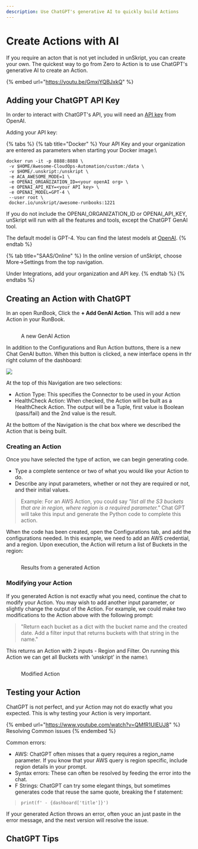 ```yaml
---
description: Use ChatGPT's generative AI to quickly build Actions
---
```


# Create Actions with AI

If you require an acton that is not yet included in unSkript, you can create your own.  The quickest way to go from Zero to Action is to use ChatGPT's generative AI to create an Action.

{% embed url="https://youtu.be/GmxjYQBJxkQ" %}

## Adding your ChatGPT API Key

In order to interact with ChatGPT's API, you will need an [API key](https://platform.openai.com/account/api-keys) from OpenAI.

Adding your API key:

{% tabs %}
{% tab title="Docker" %}
Your API Key and your organization are entered as parameters when starting your Docker image:\


```
docker run -it -p 8888:8888 \
 -v $HOME/Awesome-CloudOps-Automation/custom:/data \
 -v $HOME/.unskript:/unskript \
 -e ACA_AWESOME_MODE=1 \
 -e OPENAI_ORGANIZATION_ID=<your openAI org> \
 -e OPENAI_API_KEY=<your API key> \
 -e OPENAI_MODEL=GPT-4 \
 --user root \
 docker.io/unskript/awesome-runbooks:1221

```

If you do not include the OPENAI\_ORGANIZATION\_ID or OPENAI\_API\_KEY, unSkript will run with all the features and tools, except the ChatGPT GenAI tool. &#x20;

The default model is GPT-4.  You can find the latest models at [OpenAI](https://platform.openai.com/docs/models/overview).
{% endtab %}

{% tab title="SAAS/Online" %}
In the online version of unSkript, choose More->Settings from the top navigation.&#x20;

Under Integrations, add your organization and API key.
{% endtab %}
{% endtabs %}



## Creating an Action with ChatGPT

In an open RunBook, Click the **+ Add GenAI Action**.  This will add a new Action in your RunBook.

<figure><img src="../.gitbook/assets/image (22).png" alt=""><figcaption><p>A new GenAI Action</p></figcaption></figure>

In addition to the Configurations and Run Action buttons, there is a new Chat GenAI button.  When this button is clicked, a new interface opens in thr right column of the dashboard:

![](<../.gitbook/assets/image (4).png>)

At the top of this Navigation are two selections:&#x20;

* Action Type: This specifies the Connector to be used in your Action
* HealthCheck Action: When checked, the Action will be built as a HealthCheck Action.  The output will be a Tuple, first value is Boolean (pass/fail) and the 2nd value is the result.

At the bottom of the Navigation is the chat box where we described the Action that is being built.

### Creating an Action

Once you have selected the type of action, we can begin generating code.

* Type a complete sentence or two of what you would like your Action to do. &#x20;
* Describe any input parameters, whether or not they are required or not, and their initial values.

> Example: For an AWS Action, you could say _"list all the S3 buckets that are in region, where region is a required parameter."_  Chat GPT will take this input and generate the Python code to complete this action. &#x20;

When the code has been created, open the Configurations tab, and add the configurations needed.  In this example, we need to add an AWS credential, and a region. Upon execution, the Action will return a list of Buckets in the region:

<figure><img src="../.gitbook/assets/image (11).png" alt=""><figcaption><p>Results from a generated Action</p></figcaption></figure>

### Modifying your Action&#x20;

If you generated Action is not exactly what you need, continue the chat to modify your Action.  You may wish to add another input parameter, or slightly change the output of the Action.  For example, we could make two modifications to the Action above with the following prompt:

> "Return each bucket as a dict with the bucket name and the created date. Add a filter input that returns buckets with that string in the name."

This returns an Action with 2 inputs - Region and Filter.  On running this Action we can get all Buckets with 'unskript' in the name:\


<figure><img src="../.gitbook/assets/image (2).png" alt=""><figcaption><p>Modified Action</p></figcaption></figure>

## Testing your Action

ChatGPT is not perfect, and yur Action may not do exactly what you expected.  This is why testing your Action is very important.

{% embed url="https://www.youtube.com/watch?v=QMfR1UIEUJ8" %}
Resolving Common issues
{% endembed %}

Common errors:

* AWS: ChatGPT often misses that a query requires a region\_name parameter.  If you know that your AWS query is region specific, include region details in your prompt.
* Syntax errors: These can often be resolved by feeding the error into the chat.
* F Strings: ChatGPT can try some elegant things, but sometimes generates code that reuse the same quote, breaking the f statement:

> `print(f' - {dashboard['title']}')`

If your generated Action throws an error, often youc an just paste in the error message, and the next version will resolve the issue.





## ChatGPT Tips
